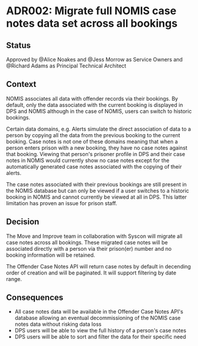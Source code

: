# ADR002: Migrate full NOMIS case notes data set across all bookings

## Status

Approved by @Alice Noakes and @Jess Morrow as Service Owners and @Richard Adams as Principal Technical Architect

## Context

NOMIS associates all data with offender records via their bookings. By default, only the data associated with the current booking is displayed in DPS and NOMIS although in the case of NOMIS, users can switch to historic bookings.

Certain data domains, e.g. Alerts simulate the direct association of data to a person by copying all the data from the previous booking to the current booking. Case notes is not one of these domains meaning that when a person enters prison with a new booking, they have no case notes against that booking. Viewing that person's prisoner profile in DPS and their case notes in NOMIS would currently show no case notes except for the automatically generated case notes associated with the copying of their alerts.

The case notes associated with their previous bookings are still present in the NOMIS database but can only be viewed if a user switches to a historic booking in NOMIS and cannot currently be viewed at all in DPS. This latter limitation has proven an issue for prison staff.

## Decision

The Move and Improve team in collaboration with Syscon will migrate all case notes across all bookings. These migrated case notes will be associated directly with a person via their prison(er) number and no booking information will be retained.

The Offender Case Notes API will return case notes by default in decending order of creation and will be paginated. It will support filtering by date range.

## Consequences

* All case notes data will be available in the Offender Case Notes API's database allowing an eventual decommissioning of the NOMIS case notes data without risking data loss
* DPS users will be able to view the full history of a person's case notes
* DPS users will be able to sort and filter the data for their specific need